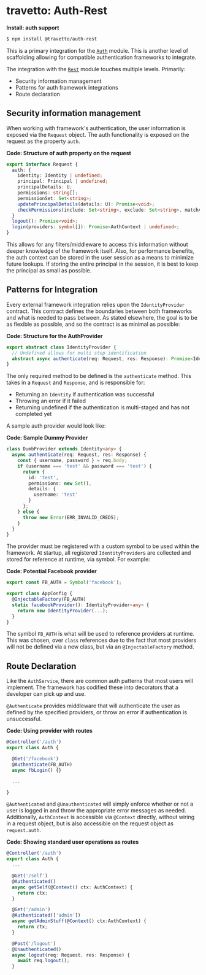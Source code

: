 travetto: Auth-Rest
===

**Install: auth support**
```bash
$ npm install @travetto/auth-rest
```

This is a primary integration for the [`Auth`](https://github.com/travetto/travetto/tree/master/module/auth) module.  This is another level of scaffolding allowing for compatible authentication frameworks to integrate.  

The integration with the [`Rest`](https://github.com/travetto/travetto/tree/master/module/rest) module touches multiple levels. Primarily:
* Security information management
* Patterns for auth framework integrations
* Route declaration

## Security information management
When working with framework's authentication, the user information is exposed via the `Request` object.  The auth functionality is exposed on the request as the property `auth`.

**Code: Structure of auth property on the request**
```typescript
export interface Request {
  auth: {
    identity: Identity | undefined;
    principal: Principal | undefined;
    principalDetails: U;
    permissions: string[];
    permissionSet: Set<string>;
    updatePrincipalDetails(details: U): Promise<void>;
    checkPermissions(include: Set<string>, exclude: Set<string>, matchAll = false): void; // Throws an error on exception
  }
  logout(): Promise<void>;
  login(providers: symbol[]): Promise<AuthContext | undefined>;
}
```

This allows for any filters/middleware to access this information without deeper knowledge of the framework itself.  Also, for performance benefits, the auth context can be stored in the user session as a means to minimize future lookups. If storing the entire principal in the session, it is best to keep the principal as small as possible.

## Patterns for Integration
Every external framework integration relies upon the `IdentityProvider` contract.  This contract defines the boundaries between both frameworks and what is needed to pass between. As stated elsewhere, the goal is to be as flexible as possible, and so the contract is as minimal as possible:

**Code: Structure for the AuthProvider**
```typescript
export abstract class IdentityProvider {
  // Undefined allows for multi step identification
  abstract async authenticate(req: Request, res: Response): Promise<Identity | undefined>;
}
```

The only required method to be defined is the `authenticate` method.  This takes in a `Request` and `Response`, and is responsible for:
* Returning an `Identity` if authentication was successful
* Throwing an error if it failed
* Returning undefined if the authentication is multi-staged and has not completed yet

A sample auth provider would look like:

**Code: Sample Dummy Provider**
```typescript
class DumbProvider extends Identity<any> {
  async authenticate(req: Request, res: Response) {
    const { username, password } = req.body;
    if (username === 'test' && password === 'test') {
      return {
        id: 'test',
        permissions: new Set(),
        details: {
          username: 'test'
        }
      };
    } else {
      throw new Error(ERR_INVALID_CREDS);
    }
  }
}
```

The provider must be registered with a custom symbol to be used within the framework.  At startup, all registered `IdentityProvider`s are collected and stored for reference at runtime, via symbol. For example:

**Code: Potential Facebook provider**
```typescript
export const FB_AUTH = Symbol('facebook');

export class AppConfig {
  @InjectableFactory(FB_AUTH)
  static facebookProvider(): IdentityProvider<any> {
    return new IdentityProvider(...);
  }
}
```

The symbol `FB_AUTH` is what will be used to reference providers at runtime.  This was chosen, over `class` references due to the fact that most providers will not be defined via a new class, but via an `@InjectableFactory` method.

## Route Declaration
Like the `AuthService`, there are common auth patterns that most users will implement. The framework has codified these into decorators that a developer can pick up and use.

`@Authenticate` provides middleware that will authenticate the user as defined by the specified providers, or throw an error if authentication is unsuccessful.

**Code: Using provider with routes**
```typescript
@Controller('/auth')
export class Auth {

  @Get('/facebook')
  @Authenticate(FB_AUTH)
  async fbLogin() {}

  ...

}
```

`@Authenticated` and `@Unauthenticated` will simply enforce whether or not a user is logged in and throw the appropriate error messages as needed.  Additionally, `AuthContext` is accessible via `@Context` directly, without wiring in a request object, but is also accessible on the request object as `request.auth`.

**Code: Showing standard user operations as routes**
```typescript
@Controller('/auth')
export class Auth {
  ...

  @Get('/self')
  @Authenticated()
  async getSelf(@Context() ctx: AuthContext) {
    return ctx;
  }

  @Get('/admin')
  @Authenticated(['admin'])
  async getAdminStuff(@Context() ctx:AuthContext) {
    return ctx;
  }

  @Post('/logout')
  @Unauthenticated()
  async logout(req: Request, res: Response) {
    await req.logout();
  }
```